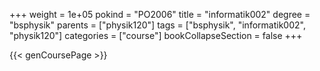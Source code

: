 +++
weight = 1e+05
pokind = "PO2006"
title = "informatik002"
degree = "bsphysik"
parents = ["physik120"]
tags = ["bsphysik", "informatik002", "physik120"]
categories = ["course"]
bookCollapseSection = false
+++

{{< genCoursePage >}}
